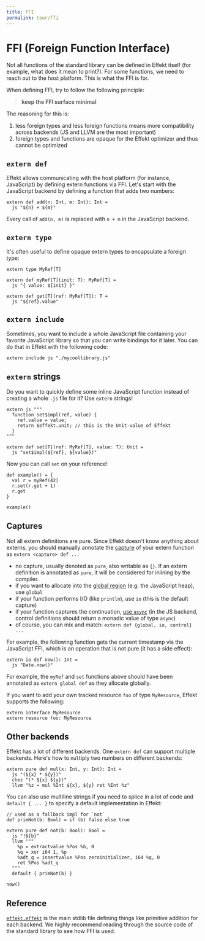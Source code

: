 ```yaml
---
title: FFI
permalink: tour/ffi
---
```


# FFI (Foreign Function Interface)

Not all functions of the standard library can be defined in Effekt itself (for example, what does it mean to print?).
For some functions, we need to reach out to the host platform. This is what the FFI is for.

When defining FFI, try to follow the following principle:

> **keep the FFI surface minimal**

The reasoning for this is:

1. less foreign types and less foreign functions means more compatibility across backends (JS and LLVM are the most important)
2. foreign types and functions are opaque for the Effekt optimizer and thus cannot be optimized

## `extern def`

Effekt allows communicating with the host platform (for instance, JavaScript) by defining extern functions via FFI.
Let's start with the JavaScript backend by defining a function that adds two numbers:

```
extern def add(n: Int, m: Int): Int =
  js "${n} + ${m}"
```

Every call of `add(n, m)` is replaced with `n + m` in the JavaScript backend.

## `extern type`

It's often useful to define opaque extern types to encapsulate a foreign type:

```
extern type MyRef[T]

extern def myRef[T](init: T): MyRef[T] =
  js "{ value: ${init} }"

extern def get[T](ref: MyRef[T]): T =
  js "${ref}.value"
```

## `extern include`

Sometimes, you want to include a whole JavaScript file containing your favorite JavaScript library
so that you can write bindings for it later.
You can do that in Effekt with the following code:

```effekt:sketch
extern include js "./mycoollibrary.js"
```

## `extern` strings

Do you want to quickly define some inline JavaScript function instead of creating a whole `.js` file for it?
Use `extern` strings!

```
extern js """
  function set$impl(ref, value) {
    ref.value = value;
    return $effekt.unit; // this is the Unit-value of Effekt
  }
"""

extern def set[T](ref: MyRef[T], value: T): Unit =
  js "set$impl(${ref}, ${value})"
```

Now you can call `set` on your reference!
```
def example() = {
  val r = myRef(42)
  r.set(r.get + 1)
  r.get
}
```
```effekt:repl
example()
```

## Captures

Not all extern definitions are pure.
Since Effekt doesn't know anything about externs, you should manually annotate the [capture](./captures) of your extern function as `extern <capture> def ...`

- no capture, usually denoted as `pure`, also writable as `{}`. If an extern definition is annotated as `pure`, it will be considered for inlining by the compiler.
- if you want to allocate into the [global region](./regions) (e.g. the JavaScript heap), use `global`
- if your function performs I/O (like `println`), use `io` (this is the default capture)
- if your function captures the continuation, [use `async`](./io) (in the JS backend, control definitions should return a monadic value of type `async`)
- of course, you can mix and match: `extern def {global, io, control} ...`

For example, the following function gets the current timestamp via the JavaScript FFI, which is an operation that is not pure (it has a side effect):

```
extern io def now(): Int =
  js "Date.now()"
```

For example, the `myRef` and `set` functions above should have been annotated as `extern global def` as they allocate globally.

If you want to add your own tracked resource `foo` of type `MyResource`, Effekt supports the following:

```
extern interface MyResource
extern resource foo: MyResource
```

## Other backends

Effekt has a lot of different backends. One `extern def` can support multiple backends.
Here's how to `mul`tiply two numbers on different backends:

```
extern pure def mul(x: Int, y: Int): Int =
  js "(${x} * ${y})"
  chez "(* ${x} ${y})"
  llvm "%z = mul %Int ${x}, ${y} ret %Int %z"
```

You can also use multiline strings if you need to splice in a lot of code and `default { ... }` to specify a default implementation in Effekt:

```
// used as a fallback impl for `not`
def primNot(b: Bool) = if (b) false else true

extern pure def not(b: Bool): Bool =
  js "!${b}"
  llvm """
    %p = extractvalue %Pos %b, 0
    %q = xor i64 1, %p
    %adt_q = insertvalue %Pos zeroinitializer, i64 %q, 0
    ret %Pos %adt_q
  """
  default { primNot(b) }
```

```effekt:repl
now()
```

## Reference

[`effekt.effekt`](https://github.com/effekt-lang/effekt/blob/master/libraries/common/effekt.effekt) is the main stdlib file defining things like primitive addition for each backend.
We highly recommend reading through the source code of the standard library to see how FFI is used.
